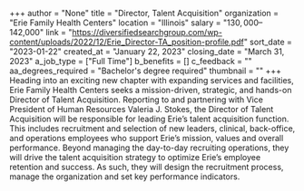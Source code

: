 +++
author = "None"
title = "Director, Talent Acquisition"
organization = "Erie Family Health Centers"
location = "Illinois"
salary = "$130,000–$142,000"
link = "https://diversifiedsearchgroup.com/wp-content/uploads/2022/12/Erie_Director-TA_position-profile.pdf"
sort_date = "2023-01-22"
created_at = "January 22, 2023"
closing_date = "March 31, 2023"
a_job_type = ["Full Time"]
b_benefits = []
c_feedback = ""
aa_degrees_required = "Bachelor's degree required"
thumbnail = ""
+++
Heading into an exciting new chapter with expanding services and facilities, Erie Family Health Centers seeks a mission-driven, strategic, and hands-on Director of Talent Acquisition. Reporting to and partnering with Vice President of Human Resources Valeria J. Stokes, the Director of Talent Acquisition will be responsible for leading Erie’s talent acquisition function. This includes recruitment and selection of new leaders, clinical, back-office, and operations employees who support Erie’s mission, values and overall performance. Beyond managing the day-to-day recruiting operations, they will drive the talent acquisition strategy to optimize Erie’s employee retention and success. As such, they will design the recruitment process, manage the organization and set key performance indicators.
